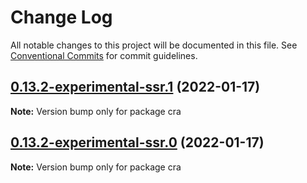 # Change Log

All notable changes to this project will be documented in this file.
See [Conventional Commits](https://conventionalcommits.org) for commit guidelines.

## [0.13.2-experimental-ssr.1](https://github.com/codesandbox/sandpack/compare/v0.13.2-experimental-ssr.0...v0.13.2-experimental-ssr.1) (2022-01-17)

**Note:** Version bump only for package cra





## [0.13.2-experimental-ssr.0](https://github.com/codesandbox/sandpack/compare/v0.10.13-experimental.0...v0.13.2-experimental-ssr.0) (2022-01-17)

**Note:** Version bump only for package cra
